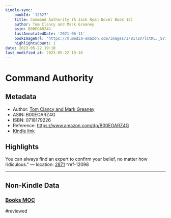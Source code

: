 ```yaml
---
kindle-sync:
    bookId: '12527'
    title: Command Authority (A Jack Ryan Novel Book 13)
    author: Tom Clancy and Mark Greaney
    asin: B00EOARZ4G
    lastAnnotatedDate: '2021-06-11'
    bookImageUrl: 'https://m.media-amazon.com/images/I/81TZV7lCtKL._SY160.jpg'
    highlightsCount: 1
date: 2023-05-22 19:10
last_modified_at: 2023-05-22 19:10
---
```


# Command Authority

## Metadata

-   Author: [Tom Clancy and Mark Greaney](https://www.amazon.comundefined)
-   ASIN: B00EOARZ4G
-   ISBN: 0718179226
-   Reference: https://www.amazon.com/dp/B00EOARZ4G
-   [Kindle link](kindle://book?action=open&asin=B00EOARZ4G)

## Highlights

You can always find an expert to confirm your belief, no matter how ridiculous." — location: [2871](kindle://book?action=open&asin=B00EOARZ4G&location=2871) ^ref-12098

---

## Non-Kindle Data

### [Books MOC](Books%20MOC.md)
#reviewed